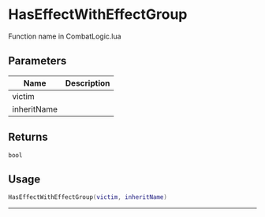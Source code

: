 # HasEffectWithEffectGroup

Function name in CombatLogic.lua

## Parameters

| Name        | Description |
| ----------- | ----------- |
| victim      |             |
| inheritName |             |

## Returns

`bool`

## Usage

```lua
HasEffectWithEffectGroup(victim, inheritName)
```

---
